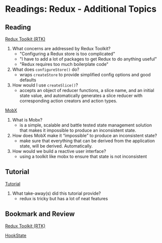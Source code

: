 Readings: Redux - Additional Topics
===================================

Reading
-------

[Redux Toolkit (RTK)](https://redux-toolkit.js.org/introduction/getting-started)

1. What concerns are addressed by Redux Toolkit?
    * "Configuring a Redux store is too complicated"
    * "I have to add a lot of packages to get Redux to do anything useful"
    * "Redux requires too much boilerplate code"
2. What does `configureStore()` do?
    * wraps `createStore` to provide simplified config options and good defaults
3. How would I use `createSlice()`?
    * accepts an object of reducer functions, a slice name, and an initial state value, and automatically generates a slice reducer with corresponding action creators and action types.

[MobX](https://mobx.js.org/getting-started.html)

1. What is Mobx?
    * is a simple, scalable and battle tested state management solution that makes it impossible to produce an inconsistent state.
2. How does MobX make it “impossible” to produce an inconsistent state?
    * make sure that everything that can be derived from the application state, will be derived. Automatically.
3. How would we build a reactive user interface?
    * using a toolkit like mobx to ensure that state is not inconsistent

Tutorial
--------

[Tutorial](https://redux-toolkit.js.org/tutorials/intermediate-tutorial)

1. What take-away(s) did this tutorial provide?
    * redux is tricky but has a lot of neat features

Bookmark and Review
-------------------

[Redux Toolkit (RTK)](https://redux-toolkit.js.org/)

[HookState](https://hookstate.js.org/)
